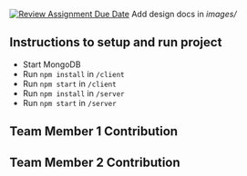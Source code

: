 [![Review Assignment Due Date](https://classroom.github.com/assets/deadline-readme-button-24ddc0f5d75046c5622901739e7c5dd533143b0c8e959d652212380cedb1ea36.svg)](https://classroom.github.com/a/9NDadFFr)
Add design docs in *images/*

## Instructions to setup and run project


- Start MongoDB
- Run `npm install` in `/client`
- Run `npm start` in `/client`
- Run `npm install` in `/server`
- Run `npm start` in `/server`


## Team Member 1 Contribution

## Team Member 2 Contribution
